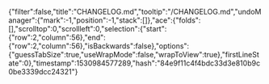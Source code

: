 {"filter":false,"title":"CHANGELOG.md","tooltip":"/CHANGELOG.md","undoManager":{"mark":-1,"position":-1,"stack":[]},"ace":{"folds":[],"scrolltop":0,"scrollleft":0,"selection":{"start":{"row":2,"column":56},"end":{"row":2,"column":56},"isBackwards":false},"options":{"guessTabSize":true,"useWrapMode":false,"wrapToView":true},"firstLineState":0},"timestamp":1530984577289,"hash":"84e9f11c4f4bdc33d3e810b9c0be3339dcc24321"}